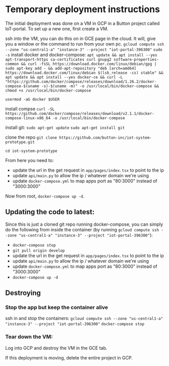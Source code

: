 # Temporary deployment instructions

The initial deployment was done on a VM in GCP in a Button project called IoT-portal. To set up a new one, first create a VM.

ssh into the VM, you can do this on in GCE page in the cloud. It will, give you a window or the command to run from your own pc.
`gcloud compute ssh --zone "us-central1-a" "instance-3" --project "iot-portal-396300"`
`sudo -s`
install docker and docker-compose:
`apt update && apt install --yes apt-transport-https ca-certificates curl gnupg2 software-properties-common && curl -fsSL https://download.docker.com/linux/debian/gpg | sudo apt-key add - && add-apt-repository "deb [arch=amd64] https://download.docker.com/linux/debian $(lsb_release -cs) stable" && apt update && apt install --yes docker-ce && curl -L "https://github.com/docker/compose/releases/download/1.26.2/docker-compose-$(uname -s)-$(uname -m)" -o /usr/local/bin/docker-compose && chmod +x /usr/local/bin/docker-compose`

`usermod -aG docker $USER`

install compse
`curl -SL https://github.com/docker/compose/releases/download/v2.1.1/docker-compose-linux-x86_64 -o /usr/local/bin/docker-compose`

install git:
`sudo apt-get update`
`sudo apt-get install git`

clone the repo
`git clone https://github.com/button-inc/iot-system-prototype.git`

`cd iot-system-prototype`

From here you need to:

- update the url in the get request in `app/pages/index.tsx` to point to the ip
- update `api/main.py` to allow the ip / whatever domain we're using
- update `docker-compose.yml` to map apps port as "80:3000" instead of "3000:3000"

Now from root, `docker-compose up -d`.

## Updating the code to latest:

Since this is just a cloned git repo running docker-compose, you can simply do the following from inside the container
(by running `gcloud compute ssh --zone "us-central1-a" "instance-3" --project "iot-portal-396300"`):

- `docker-compose stop`
- `git pull origin develop`
- update the url in the get request in `app/pages/index.tsx` to point to the ip
- update `api/main.py` to allow the ip / whatever domain we're using
- update `docker-compose.yml` to map apps port as "80:3000" instead of "3000:3000"
- `docker-compose up -d`

## Destroying

### Stop the app but keep the container alive

ssh in and stop the containers:
`gcloud compute ssh --zone "us-central1-a" "instance-3" --project "iot-portal-396300"`
`docker-compose stop`

### Tear down the VM:

Log into GCP and destroy the VM in the GCE tab.

If this deployment is moving, delete the entire project in GCP.
